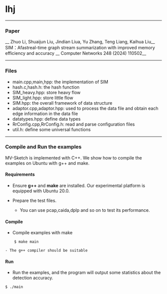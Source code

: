 # lhj

---
### Paper
__ Zhuo Li, Shuaijun Liu, Jindian Liua, Yu Zhang, Teng Liang, Kaihua Liu__
SIM：Afastreal-time graph stream summarization with improved memory efficiency and accuracy
__ Computer Networks 248 (2024) 110502__

---
### Files
- main.cpp,main,hpp: the implementation of SIM
- hash.c,hash.h: the hash function
- SIM_heavy.hpp: store heavy flow
- SIM_light.hpp: store little flow
- SIM.hpp: the overall framework of data structure
- adaptor.cpp,adaptor.hpp: used to process the data file and obtain each edge information in the data file
- datatypes.hpp: define data types
- RrConfig.cpp,RrConfig.h: read and parse configuration files
- util.h: define some universal functions
---

### Compile and Run the examples
MV-Sketch is implemented with C++. We show how to compile the examples on
Ubuntu with g++ and make.

#### Requirements
- Ensure __g++__ and __make__ are installed.  Our experimental platform is
  equipped with Ubuntu 20.0.

- Prepare the test files.
    - You can use pcap,caida,dplp and so on to test its performance.
      

#### Compile
- Compile examples with make

```
    $ make main
```

    - The g++ compiler should be suitable 


#### Run
- Run the examples, and the program will output some statistics about the detection accuracy. 

```
$ ./main
```


